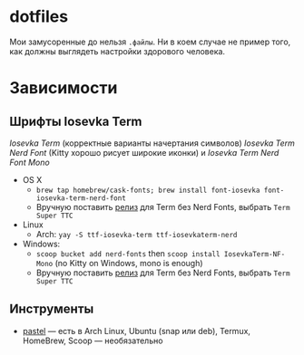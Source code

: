 # dotfiles

Мои замусоренные до нельзя `.файлы`. Ни в коем случае не пример того, как должны выглядеть настройки здорового человека.

# Зависимости

## Шрифты Iosevka Term

*Iosevka Term* (корректные варианты начертания символов) *Iosevka Term Nerd Font* (Kitty хорошо рисует широкие иконки) и *Iosevka Term Nerd Font Mono*

* OS X
  * `brew tap homebrew/cask-fonts; brew install font-iosevka font-iosevka-term-nerd-font`
  * Вручную поставить [релиз](https://github.com/be5invis/Iosevka/releases) для Term без Nerd Fonts, выбрать `Term Super TTC`
* Linux
  * Arch: `yay -S ttf-iosevka-term ttf-iosevkaterm-nerd`
* Windows:
  * `scoop bucket add nerd-fonts` then `scoop install IosevkaTerm-NF-Mono` (no Kitty on Windows, mono is enough)
  * Вручную поставить [релиз](https://github.com/be5invis/Iosevka/releases) для Term без Nerd Fonts, выбрать `Term Super TTC`

## Инструменты

* [pastel](https://github.com/sharkdp/pastel) — есть в Arch Linux, Ubuntu (snap или deb), Termux, HomeBrew, Scoop — необязательно
